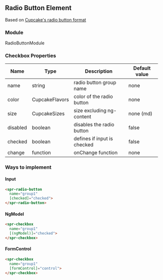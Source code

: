 ## Radio Button Element
Based on [Cupcake's radio button format](https://pages.code.ipreo.com/Ipreo/cupcake-docs/content/elements/checkboxes-radios/)

### Module
RadioButtonModule

### Checkbox Properties
| Name              | Type                      | Description                    | Default value         |
| ----------------- | ------------------------- | ------------------------------ | --------------------- |
| name              | string                    | radio button group name        | none                  |
| color             | CupcakeFlavors            | color of the radio button      | none                  |
| size              | CupcakeSizes              | size excluding ng-content      | none (md)             |
| disabled          | boolean                   | disables the radio button      | false                 |
| checked           | boolean                   | defines if input is checked    | false                 |
| change            | function                  | onChange function              | none                  |


### Ways to implement
#### Input
```html
<spr-radio-button
  name="group1"
  [checked]="checked">
</spr-radio-button>
```
#### NgModel
```html
<spr-checkbox
  name="group1"
  [(ngModel)]="checked">
</spr-checkbox>
```
#### FormControl
```html
<spr-checkbox
  name="group1"
  [formControl]="control">
</spr-checkbox>
```
